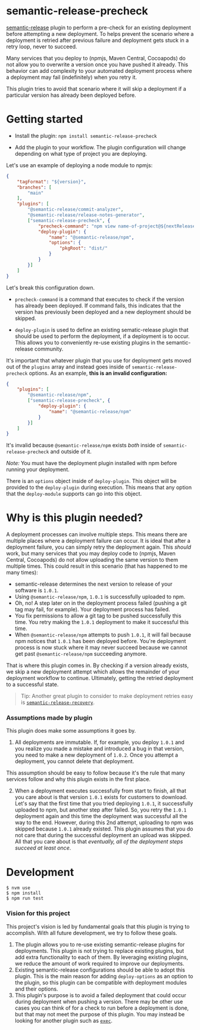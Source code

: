 # semantic-release-precheck

[semantic-release](https://github.com/semantic-release/semantic-release) plugin to perform a pre-check for an existing deployment before attempting a new deployment. To helps prevent the scenario where a deployment is retried after previous failure and deployment gets stuck in a retry loop, never to succeed. 

Many services that you deploy to (npmjs, Maven Central, Cocoapods) do not allow you to overwrite a version once you have pushed it already. This behavior can add complexity to your automated deployment process where a deployment may fail (indefinitely) when you retry it. 

This plugin tries to avoid that scenario where it will skip a deployment if a particular version has already been deployed before. 

# Getting started 

* Install the plugin: `npm install semantic-release-precheck`

* Add the plugin to your workflow. The plugin configuration will change depending on what type of project you are deploying. 

Let's use an example of deploying a node module to npmjs: 

```json
{
    "tagFormat": "${version}",
    "branches": [
        "main"
    ],
    "plugins": [
        "@semantic-release/commit-analyzer",
        "@semantic-release/release-notes-generator",
        ["semantic-release-precheck", {
            "precheck-command": "npm view name-of-project@${nextRelease.version}",
            "deploy-plugin": {
                "name": "@semantic-release/npm",
                "options": {
                    "pkgRoot": "dist/"
                }
            }             
        }]
    ]
}
```

Let's break this configuration down. 

* `precheck-command` is a command that executes to check if the version has already been deployed. If command fails, this indicates that the version has previously been deployed and a new deployment should be skipped. 

* `deploy-plugin` is used to define an existing sematic-release plugin that should be used to perform the deployment, if a deployment is to occur. This allows you to conveniently re-use existing plugins in the semantic-release community. 

It's important that whatever plugin that you use for deployment gets moved out of the `plugins` array and instead goes inside of `semantic-release-precheck` options. As an example, **this is an invalid configuration:**

```json
{
    "plugins": [
        "@semantic-release/npm",
        ["semantic-release-precheck", {
            "deploy-plugin": {
                "name": "@semantic-release/npm"
            }
        }]
    ]
}
```

It's invalid because `@semantic-release/npm` exists *both* inside of `semantic-release-precheck` and outside of it. 

*Note:* You must have the deployment plugin installed with npm before running your deployment. 

There is an `options` object inside of `deploy-plugin`. This object will be provided to the `deploy-plugin` during execution. This means that any option that the `deploy-module` supports can go into this object. 

# Why is this plugin needed? 

A deployment processes can involve multiple steps. This means there are multiple places where a deployment failure can occur. It is ideal that after a deployment failure, you can simply retry the deployment again. This *should* work, but many services that you may deploy code to (npmjs, Maven Central, Cocoapods) do not allow uploading the same version to them multiple times. This could result in this scenario (that has happened to me many times): 

* semantic-release determines the next version to release of your software is `1.0.1`. 
* Using `@semantic-release/npm`, `1.0.1` is successfully uploaded to npm. 
* Oh, no! A step later on in the deployment process failed (pushing a git tag may fail, for example). Your deployment process has failed. 
* You fix permissions to allow a git tag to be pushed successfully this time. You retry making the `1.0.1` deployment to make it successful this time. 
* When `@semantic-release/npm` attempts to push `1.0.1`, it will fail because npm notices that `1.0.1` has been deployed before. You're deployment process is now stuck where it may never succeed because we cannot get past `@semantic-release/npm` succeeding anymore. 

That is where this plugin comes in. By checking if a version already exists, we skip a new deployment attempt which allows the remainder of your deployment workflow to continue. Ultimately, getting the retried deployment to a successful state. 

> Tip: Another great plugin to consider to make deployment retries easy is [`semantic-release-recovery`](https://github.com/levibostian/semantic-release-recovery). 

### Assumptions made by plugin 

This plugin does make some assumptions it goes by. 

1. All deployments are immutable. If, for example, you deploy `1.0.1` and you realize you made a mistake and introduced a bug in that version, you need to make a new deployment of `1.0.2`. Once you attempt a deployment, you cannot delete that deployment. 

This assumption should be easy to follow because it's the rule that many services follow and why this plugin exists in the first place. 

2. When a deployment executes successfully from start to finish, all that you care about is that version `1.0.1` exists for customers to download. Let's say that the first time that you tried deploying `1.0.1`, it successfully uploaded to npm, but another step after failed. So, you retry the `1.0.1` deployment again and this time the deployment was successful all the way to the end. However, during this 2nd attempt, uploading to npm was skipped because `1.0.1` already existed. This plugin assumes that you do not care that during the successful deployment an upload was skipped. All that you care about is that *eventually, all of the deployment steps succeed at least once*. 

# Development 

```
$ nvm use 
$ npm install 
$ npm run test 
```

### Vision for this project

This project's vision is led by fundamental goals that this plugin is trying to accomplish. With all future development, we try to follow these goals.

1. The plugin allows you to re-use existing semantic-release plugins for deployments. This plugin is not trying to replace existing plugins, but add extra functionality to each of them. By leveraging existing plugins, we reduce the amount of work required to improve our deployments. 
2. Existing semantic-release configurations should be able to adopt this plugin. This is the main reason for adding `deploy-options` as an option to the plugin, so this plugin can be compatible with deployment modules and their options. 
3. This plugin's purpose is to avoid a failed deployment that could occur during deployment when pushing a version. There may be other use cases you can think of for a check to run before a deployment is done, but that may not meet the purpose of this plugin. You may instead be looking for another plugin such as [`exec`](https://github.com/semantic-release/exec). 

